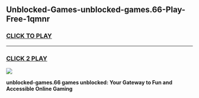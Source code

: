 
## Unblocked-Games-unblocked-games.66-Play-Free-1qmnr
<h3>
<a href="https://premium76.site?title=unblocked-games.66&ref=23A">CLICK TO PLAY</a></h3>
<hr>

<h3>
<a href="https://premium76.site?title=unblocked-games.66&ref=23A">CLICK 2 PLAY</a>
  
</h3>

<a href="https://premium76.site?title=unblocked-games.66&ref=23A"><img src="https://clearcache.store/games.png"></a>


**unblocked-games.66 games unblocked: Your Gateway to Fun and Accessible Online Gaming**
